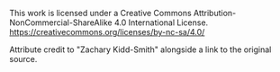This work is licensed under a Creative Commons Attribution-NonCommercial-ShareAlike 4.0 International License.
https://creativecommons.org/licenses/by-nc-sa/4.0/

Attribute credit to "Zachary Kidd-Smith" alongside a link to the original source.
